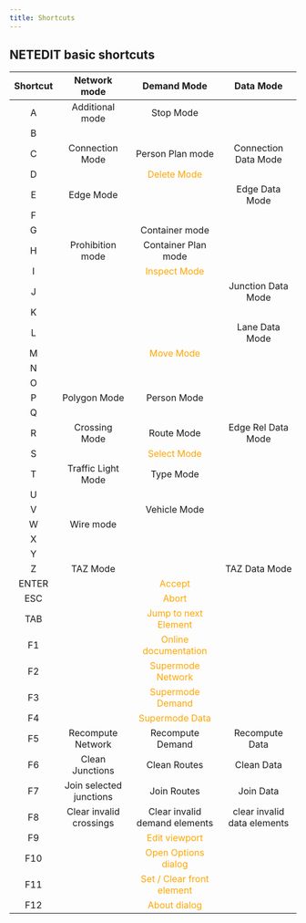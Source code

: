 ```yaml
---
title: Shortcuts
---
```


## NETEDIT basic shortcuts

| Shortcut | Network mode | Demand Mode | Data Mode |
|:---:|:---:|:-:|:---:|
| A | Additional mode | Stop Mode | |
| B | | | |
| C | Connection Mode | Person Plan mode | Connection Data Mode|
| D | | <span style="color:orange">Delete Mode</span> | |
| E | Edge Mode | | Edge Data Mode |
| F | | | |
| G | | Container mode |
| H | Prohibition mode | Container Plan mode | |
| I | | <span style="color:orange">Inspect Mode</span> | |
| J | | | Junction Data Mode |
| K | | | |
| L | | | Lane Data Mode |
| M | | <span style="color:orange">Move Mode</span> | |
| N | | | |
| O | | | |
| P | Polygon Mode | Person Mode | |
| Q | | | |
| R | Crossing Mode | Route Mode | Edge Rel Data Mode |
| S | | <span style="color:orange">Select Mode</span> | |
| T | Traffic Light Mode | Type Mode | |
| U | | | |
| V | | Vehicle Mode | |
| W | Wire mode | | |
| X | | | |
| Y | | | |
| Z | TAZ Mode | | TAZ Data Mode |
| ENTER | | <span style="color:orange">Accept</span> | |
| ESC | | <span style="color:orange">Abort</span> | |
| TAB | | <span style="color:orange">Jump to next Element</span> | |
| F1 | | <span style="color:orange">Online documentation</span> | |
| F2 | | <span style="color:orange">Supermode Network</span> | |
| F3 | | <span style="color:orange">Supermode Demand</span> | |
| F4 | | <span style="color:orange">Supermode Data</span> | |
| F5 | Recompute Network | Recompute Demand | Recompute Data |
| F6 | Clean Junctions | Clean Routes | Clean Data |
| F7 | Join selected junctions | Join Routes | Join Data |
| F8 | Clear invalid crossings | Clear invalid demand elements | clear invalid data elements |
| F9 | | <span style="color:orange">Edit viewport</span> | |
| F10 | | <span style="color:orange">Open Options dialog</span> | |
| F11 | | <span style="color:orange">Set / Clear front element</span> | |
| F12 | | <span style="color:orange">About dialog</span> | |